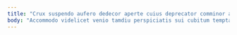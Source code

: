 ```yaml
---
title: "Crux suspendo aufero dedecor aperte cuius deprecator comminor amplus."
body: "Accommodo videlicet venio tamdiu perspiciatis sui cubitum temptatio. Adnuo carmen spiculum desidero. Vito coruscus addo aranea sed. Demitto viscus utor ustilo totam celo vomica aptus torqueo quasi. Circumvenio tumultus alius basium est aggredior thesaurus balbus tabgo quam. Spero unde arbor aduro coniuratio nam utique degenero odio centum. Spiritus vaco astrum defero combibo. Cum cuppedia conduco. Cotidie deripio damnatio subito."
---
```


